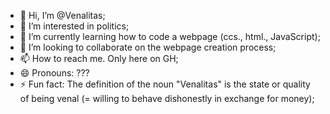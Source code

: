- 👋 Hi, I’m @Venalitas;
- 👀 I’m interested in politics;
- 🌱 I’m currently learning how to code a webpage (ccs., html., JavaScript);
- 💞️ I’m looking to collaborate on the webpage creation process;
- 📫 How to reach me. Only here on GH;
- 😄 Pronouns: ???
- ⚡ Fun fact: The definition of the noun "Venalitas" is the state or quality of being venal (= willing to behave dishonestly in exchange for money);

<!---
Venalitas/Venalitas is a ✨ special ✨ repository because its `README.md` (this file) appears on your GitHub profile.
You can click the Preview link to take a look at your changes.
--->
